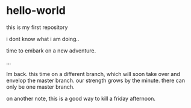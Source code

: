# hello-world
this is my first repository

i dont know what i am doing..

time to embark on a new adventure.

...

Im back. this time on a different branch, which will soon take over and envelop the master branch. our strength grows by the minute. there can only be one master branch.

on another note, this is a good way to kill a friday afternoon.
